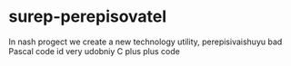 # surep-perepisovatel
In nash progect we create a new technology utility, perepisivaishuyu bad Pascal code id very udobniy C plus plus code 